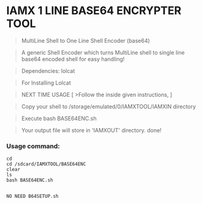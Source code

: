 # IAMX 1 LINE BASE64 ENCRYPTER TOOL
>MultiLine Shell to One Line Shell Encoder (base64)

>A generic Shell Encoder which turns MultiLine shell to single line base64 encoded shell for easy handling!

>Dependencies: lolcat

>For Installing Lolcat

>NEXT TIME USAGE [ >Follow the inside given instructions, ]

>Copy your shell to /storage/emulated/0/IAMXTOOL/IAMXIN directory

>Execute bash BASE64ENC.sh 

>Your output file will store in 'IAMXOUT' directory. done!

### Usage command:
```
cd
cd /sdcard/IAMXTOOL/BASE64ENC
clear
ls
bash BASE64ENC.sh


NO NEED B64SETUP.sh